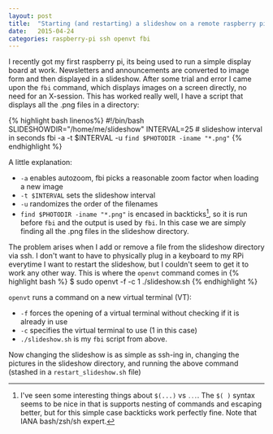 ```yaml
---
layout: post
title:  "Starting (and restarting) a slideshow on a remote raspberry pi"
date:   2015-04-24 
categories: raspberry-pi ssh openvt fbi
---
```


I recently got my first raspberry pi, its being used to run a simple display board at work. Newsletters
and announcements are converted to image form and then displayed in a slideshow. After some trial and error
I came upon the ```fbi``` command, which displays images on a screen directly, no need for an
X-session. This has worked really well, I have a script that displays all the .png files in a directory:

{% highlight bash linenos%}
#!/bin/bash
SLIDESHOWDIR="/home/me/slideshow"
INTERVAL=25 # slideshow interval in seconds
fbi -a -t $INTERVAL -u `find $PHOTODIR -iname "*.png"`
{% endhighlight %}

A little explanation:  

  *    ```-a``` enables autozoom, fbi picks a reasonable zoom factor when loading a new image
  *    ```-t $INTERVAL``` sets the slideshow interval
  *    ```-u``` randomizes the order of the filenames
  *    ```find $PHOTODIR -iname "*.png"``` is encased in backticks[^1], so it is run before ```fbi``` and the output is used by ```fbi```. In this case we are simply finding all the .png files in the slideshow directory.


The problem arises when I add or remove a file from the slideshow directory via ssh. I don't want to have to physically plug in a keyboard to my RPi everytime I want to restart the slideshow, but I couldn't seem to get it to work any other way. This is where the ```openvt``` command comes in
{% highlight bash %}
$ sudo openvt -f -c 1 ./slideshow.sh
{% endhighlight %}

```openvt``` runs a command on a new virtual terminal (VT):  

  * ```-f``` forces the opening of a virtual terminal without checking if it is already in use
  * ```-c``` specifies the virtual terminal to use (1 in this case)
  * ```./slideshow.sh``` is my ```fbi``` script from above.

Now changing the slideshow is as simple as ssh-ing in, changing the pictures in the slideshow directory, and running the above command (stashed in a ```restart_slideshow.sh``` file)




















[^1]: I've seen some interesting things about ```$(...)``` vs <code>`...`</code>. The ```$( )``` syntax seems to be nice in that is supports nesting of commands and escaping better, but for this simple case backticks work perfectly fine. Note that IANA bash/zsh/sh expert.
